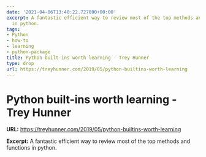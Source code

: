 ```yaml
---
date: '2021-04-06T13:40:22.727000+00:00'
excerpt: A fantastic efficient way to review most of the top methods and functions
  in python.
tags:
- Python
- how-to
- learning
- python-package
title: Python built-ins worth learning - Trey Hunner
type: drop
url: https://treyhunner.com/2019/05/python-builtins-worth-learning
---
```


# Python built-ins worth learning - Trey Hunner

**URL:** https://treyhunner.com/2019/05/python-builtins-worth-learning

**Excerpt:** A fantastic efficient way to review most of the top methods and functions in python.
